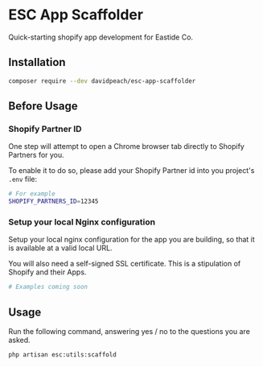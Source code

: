 # ESC App Scaffolder

Quick-starting shopify app development for Eastide Co.

## Installation

```bash
composer require --dev davidpeach/esc-app-scaffolder
```

## Before Usage

### Shopify Partner ID
One step will attempt to open a Chrome browser tab directly to Shopify Partners for you.

To enable it to do so, please add your Shopify Partner id into you project's `.env` file:
```bash
# For example
SHOPIFY_PARTNERS_ID=12345
```

### Setup your local Nginx configuration
Setup your local nginx configuration for the app you are building, so that it is available at a valid local URL.

You will also need a self-signed SSL certificate. This is a stipulation of Shopify and their Apps.

```bash
# Examples coming soon
```


## Usage

Run the following command, answering yes / no to the questions you are asked.

```bash
php artisan esc:utils:scaffold
```

